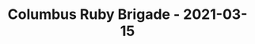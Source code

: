 ---
layout: post
title: Columbus Ruby Brigade - 2021-03-15
datetime: '2021-03-15 18:00:00 -0400'
name: Columbus Ruby Brigade
external_url: https://www.meetup.com/columbusrb/events/275081451/
online_event: true
year_month: 2021-03
---